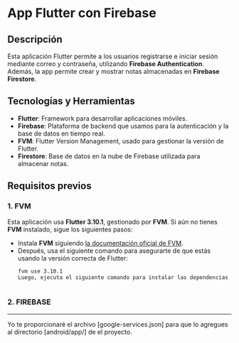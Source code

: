# App Flutter con Firebase

## Descripción

Esta aplicación Flutter permite a los usuarios registrarse e iniciar sesión mediante correo y contraseña, utilizando **Firebase Authentication**.
Además, la app permite crear y mostrar notas almacenadas en **Firebase Firestore**.

## Tecnologías y Herramientas

- **Flutter**: Framework para desarrollar aplicaciones móviles.
- **Firebase**: Plataforma de backend que usamos para la autenticación y la base de datos en tiempo real.
- **FVM**: Flutter Version Management, usado para gestionar la versión de Flutter.
- **Firestore**: Base de datos en la nube de Firebase utilizada para almacenar notas.

## Requisitos previos

### 1. FVM

Esta aplicación usa **Flutter 3.10.1**, gestionado por **FVM**. Si aún no tienes **FVM** instalado, sigue los siguientes pasos:

- Instala **FVM** siguiendo [la documentación oficial de FVM](https://fvm.app/docs/getting_started).
- Después, usa el siguiente comando para asegurarte de que estás usando la versión correcta de Flutter:
  ```bash
  fvm use 3.10.1
  Luego, ejecuta el siguiente comando para instalar las dependencias de la app: fvm flutter pub get



### 2. FIREBASE

---
Yo te proporcionaré el archivo [google-services.json] para que lo agregues al directorio [android/app/] de el proyecto.
